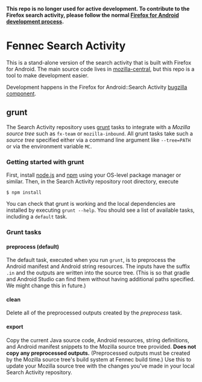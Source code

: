 **This repo is no longer used for active development. To contribute to the Firefox search activity, please follow the normal [Firefox for Android development process](https://wiki.mozilla.org/Mobile/Fennec/Android).**

# Fennec Search Activity

This is a stand-alone version of the search activity that is built with Firefox for Android. The main source code lives in [mozilla-central](http://hg.mozilla.org/mozilla-central/), but this repo is a tool to make development easier.

Development happens in the Firefox for Android::Search Activity [bugzilla component](https://bugzilla.mozilla.org/buglist.cgi?quicksearch=prod%3Aandroid%20component%3Asearch&list_id=10980886).

## grunt

The Search Activity repository uses [grunt](http://gruntjs.com/) tasks to
integrate with a *Mozilla source tree* such as `fx-team` or `mozilla-inbound`.
All grunt tasks take such a *source tree* specified either via a command line
argument like `--tree=PATH` or via the environment variable `MC`.

### Getting started with grunt

First, install [node.js](http://nodejs.org/) and [npm](http://npmjs.org) using
your OS-level package manager or similar.  Then, in the Search Activity
repository root directory, execute

    $ npm install

You can check that grunt is working and the local dependencies are installed by
executing `grunt --help`.  You should see a list of available tasks, including a
`default` task.

### Grunt tasks

#### preprocess (default)

The default task, executed when you run `grunt`, is to preprocess the Android
manifest and Android string resources.  The inputs have the suffix `.in` and the
outputs are written into the source tree.  (This is so that gradle and Android
Studio can find them without having additional paths specified.  We might change
this in future.)

#### clean

Delete all of the preprocessed outputs created by the *preprocess* task.

#### export

Copy the current Java source code, Android resources, string definitions, and
Android manifest snippets to the Mozilla source tree provided.  **Does not copy
any preprocessed outputs.** (Preprocessed outputs must be created by the Mozilla
source tree's build system at Fennec build time.)  Use this to update your
Mozilla source tree with the changes you've made in your local Search Activity
repository.
